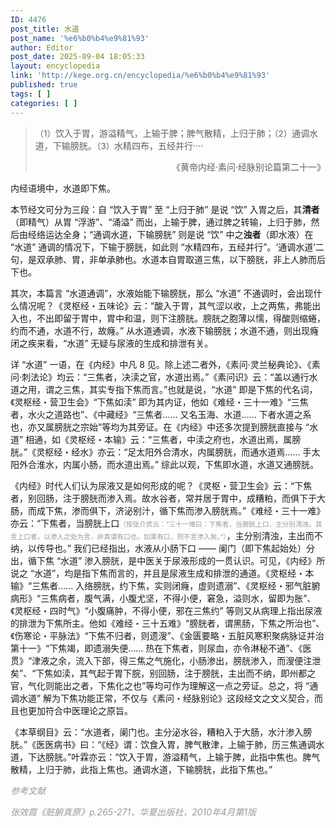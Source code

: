 ```yaml
---
ID: 4476
post_title: 水道
post_name: '%e6%b0%b4%e9%81%93'
author: Editor
post_date: 2025-09-04 18:05:33
layout: encyclopedia
link: 'http://kege.org.cn/encyclopedia/%e6%b0%b4%e9%81%93'
published: true
tags: [ ]
categories: [ ]
---
```

<blockquote><span style="font-size: 10pt;">（1）</span>饮入于胃，游溢精气，上输于脾；脾气散精，上归于肺；<span style="font-size: 10pt;">（2）</span>通调水道，下输膀胱。<span style="font-size: 10pt;">（3）</span>水精四布，五经并行····
<p style="text-align: right;">《黄帝内经·素问·经脉别论篇第二十一》</p>
</blockquote>
内经语境中，水道即下焦。

本节经文可分为三段：自 “饮入于胃” 至 “上归于肺” 是说 “饮” 入胃之后，其<strong>清者</strong>（即精气）从胃 “浮游”、“涌溢” 而出，上输于脾，通过脾之转输，上归于肺，然后由经络运达全身；“通调水道，下输膀胱” 则是说 “饮” 中之<strong>浊者</strong>（即水液）在 “水道” 通调的情况下，下输于膀胱，如此则 “水精四布，五经并行”。‘通调水道’二句，是双承肺、胃，非单承肺也。水道本自胃取道三焦，以下膀胱，非上人肺而后下也。

其次，本篇言 “水道通调”，水液始能下输膀胱，那么 “水道” 不通调时，会出现什么情况呢？《灵枢经・五味论》云：“酸入于胃，其气涩以收，上之两焦，弗能出入也，不出即留于胃中，胃中和温，则下注膀胱。膀胱之胞薄以懦，得酸则缩蜷，约而不通，水道不行，故癃。” 从水道通调，水液下输膀胱；水道不通，则出现癃闭之疾来看，“水道” 无疑与尿液的生成和排泄有关。

详 “水道” 一语，在《内经》中凡 8 见。除上述二者外，《素问·灵兰秘典论》、《素问·刺法论》均云：“三焦者，决渎之官，水道出焉。”《素问识》云：“盖以通行水道之用，谓之三焦，其实专指下焦而言。”也就是说，“水道” 即是下焦的代名词，《灵枢经・营卫生会》“下焦如渎” 即为其内证，他如《难经・三十一难》“三焦者，水火之道路也”、《中藏经》“三焦者…… 又名玉海、水道…… 下者水道之系也，亦又属膀胱之宗始”等均为其旁证。在《内经》中还多次提到膀胱直接与 “水道” 相通，如《灵枢经・本输》云：“三焦者，中渎之府也，水道出焉，属膀胱。”《灵枢经・经水》亦云：“足太阳外合清水，内属膀胱，而通水道焉…… 手太阳外合淮水，内属小肠，而水道出焉。” 综此以观，下焦即水道，水道又通膀胱。

《内经》时代人们认为尿液又是如何形成的呢？《灵枢・营卫生会》云：“下焦者，别回肠，注于膀胱而渗入焉。故水谷者，常并居于胃中，成糟粕，而俱下于大肠，而成下焦，渗而俱下，济泌别汁，循下焦而渗入膀胱焉。”《难经・三十一难》亦云：“下焦者，当膀胱上口<span style="color: #999999; font-size: 8pt;">（按张介宾云：“三十一难曰：下焦者，当膀胱上口，主分别清浊。其言上口者，以渗入之处为言，非真谓有口也。如果有口，则不言渗入矣。”）</span>，主分别清浊，主出而不纳，以传导也。” 我们已经指出，水液从小肠下口 —— 阑门（即下焦起始处）分出，循下焦 “水道” 渗入膀胱，是中医关于尿液形成的一贯认识。可见，《内经》所说之 “水道”，均是指下焦而言的，并且是尿液生成和排泄的通道。《灵枢经・本输》“三焦者…… 入络膀胱，约下焦，实则闭癃，虚则遗溺”、《灵枢经・邪气脏腑病形》“三焦病者，腹气满，小腹尤坚，不得小便，窘急，溢则水，留即为胀”、《灵枢经・四时气》“小腹痛肿，不得小便，邪在三焦约” 等则又从病理上指出尿液的排泄为下焦所主。他如《难经・三十五难》“膀胱者，谓黑肠，下焦之所治也”、《伤寒论・平脉法》“下焦不归者，则遗溲”、《金匮要略・五脏风寒积聚病脉证并治第十一》“下焦竭，即遗溺失便…… 热在下焦者，则尿血，亦令淋秘不通”、《医贯》“津液之余，流入下部，得三焦之气施化，小肠渗出，膀胱渗入，而溲便注泄矣”、“下焦如渎，其气起于胃下脘，别回肠，注于膀胱，主出而不纳，即州都之官，气化则能出之者，下焦化之也”等均可作为理解这一点之旁证。总之，将 “通调水道” 解为下焦功能正常，不仅与《素问・经脉别论》这段经文之文义契合，而且也更加符合中医理论之原旨。

《本草纲目》云：“水道者，阑门也。主分泌水谷，糟粕入于大肠，水汁渗入膀胱。”《医医病书》曰：“《经》谓：饮食入胃，脾气散津，上输于肺，历三焦通调水道，下达膀胱。”叶霖亦云：“饮入于胃，游溢精气，上输于脾，此指中焦也。脾气散精，上归于肺，此指上焦也。通调水道，下输膀胱，此指下焦也。”

<span style="color: #999999;"><em>参考文献</em></span>

<span style="color: #999999;"><em> 张效霞《脏腑真原》p.265-271，华夏出版社，2010年4月第1版</em></span>